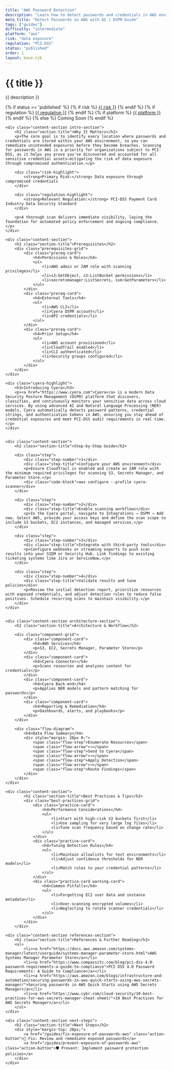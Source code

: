 ```yaml
---
title: "AWS Password Detection"
description: "Learn how to detect passwords and credentials in AWS environments. Follow step-by-step guidance for PCI-DSS compliance."
meta_title: "Detect Passwords in AWS with AI | DSPM Guide"
tags: ["guides"]
difficulty: "intermediate"
platform: "aws"
risk: "data exposure"
regulation: "PCI-DSS"
status: "published"
order: 1
layout: base.njk
---
```


<div class="container">
    <div class="header">
        <h1>{{ title }}</h1>
        <p>{{ description }}</p>
        <div class="guide-tags-container">
			<div class="guide-tags-wrapper">
		    {% if status == 'published' %}
		        {% if risk %}
		        <a href="/risk/{{ risk | downcase | replace: ' ', '-' }}/" class="guide-tag risk">{{ risk }}</a>
		        {% endif %}
		        {% if regulation %}
		        <a href="/regulation/{{ regulation | downcase | replace: ' ', '-' }}/" class="guide-tag regulation">{{ regulation }}</a>
		        {% endif %}
		        {% if platform %}
		        <a href="/platforms/{{ platform | downcase | replace: ' ', '-' }}/" class="guide-tag platform">{{ platform }}</a>
		        {% endif %}
		    {% else %}
		        <span class="guide-tag coming-soon">Coming Soon</span>
		    {% endif %}
		</div>
		</div>
    </div>

    <div class="content-section intro-section">
        <h2 class="section-title">Why It Matters</h2>
        <p>The core goal is to identify every location where passwords and credentials are stored within your AWS environment, so you can remediate unintended exposures before they become breaches. Scanning for passwords in AWS is a priority for organizations subject to PCI-DSS, as it helps you prove you've discovered and accounted for all sensitive credential assets—mitigating the risk of data exposure through compromised authentication.</p>
        
        <div class="risk-highlight">
            <strong>Primary Risk:</strong> Data exposure through compromised credentials
        </div>
        
        <div class="regulation-highlight">
            <strong>Relevant Regulation:</strong> PCI-DSS Payment Card Industry Data Security Standard
        </div>
        
        <p>A thorough scan delivers immediate visibility, laying the foundation for automated policy enforcement and ongoing compliance.</p>
    </div>

    <div class="content-section">
        <h2 class="section-title">Prerequisites</h2>
        <div class="prerequisites-grid">
            <div class="prereq-card">
                <h4>Permissions & Roles</h4>
                <ul>
                    <li>AWS admin or IAM role with scanning privileges</li>
                    <li>s3:GetObject, s3:ListBucket permissions</li>
                    <li>secretsmanager:ListSecrets, ssm:GetParameters</li>
                </ul>
            </div>
            <div class="prereq-card">
                <h4>External Tools</h4>
                <ul>
                    <li>AWS CLI</li>
                    <li>Cyera DSPM account</li>
                    <li>API credentials</li>
                </ul>
            </div>
            <div class="prereq-card">
                <h4>Prior Setup</h4>
                <ul>
                    <li>AWS account provisioned</li>
                    <li>CloudTrail enabled</li>
                    <li>CLI authenticated</li>
                    <li>Security groups configured</li>
                </ul>
            </div>
        </div>
    </div>
	
    <div class="cyera-highlight">
        <h3>Introducing Cyera</h3>
        <p><a href="https://www.cyera.com">Cyera</a> is a modern Data Security Posture Management (DSPM) platform that discovers, classifies, and continuously monitors your sensitive data across cloud services. By using advanced AI and Natural Language Processing (NER) models, Cyera automatically detects password patterns, credential strings, and authentication tokens in AWS, ensuring you stay ahead of credential exposures and meet PCI-DSS audit requirements in real time.</p>
    </div>
	

    <div class="content-section">
        <h2 class="section-title">Step-by-Step Guide</h2>
        
        <div class="step">
            <div class="step-number">1</div>
            <div class="step-title">Configure your AWS environment</div>
            <p>Ensure CloudTrail is enabled and create an IAM role with the minimum required privileges for scanning S3, Secrets Manager, and Parameter Store.</p>
            <div class="code-block">aws configure --profile cyera-scanner</div>
        </div>

        <div class="step">
            <div class="step-number">2</div>
            <div class="step-title">Enable scanning workflows</div>
            <p>In the Cyera portal, navigate to Integrations → DSPM → Add new. Select AWS, provide your access keys and define the scan scope to include S3 buckets, EC2 instances, and managed services.</p>
        </div>

        <div class="step">
            <div class="step-number">3</div>
            <div class="step-title">Integrate with third-party tools</div>
            <p>Configure webhooks or streaming exports to push scan results into your SIEM or Security Hub. Link findings to existing ticketing systems like Jira or ServiceNow.</p>
        </div>

        <div class="step">
            <div class="step-number">4</div>
            <div class="step-title">Validate results and tune policies</div>
            <p>Review the initial detection report, prioritize resources with exposed credentials, and adjust detection rules to reduce false positives. Schedule recurring scans to maintain visibility.</p>
        </div>
    </div>


    <div class="content-section architecture-section">
        <h2 class="section-title">Architecture & Workflow</h2>
        
        <div class="component-grid">
            <div class="component-card">
                <h4>AWS Services</h4>
                <p>S3, EC2, Secrets Manager, Parameter Store</p>
            </div>
            <div class="component-card">
                <h4>Cyera Connector</h4>
                <p>Scans resources and analyzes content for credentials</p>
            </div>
            <div class="component-card">
                <h4>Cyera Back-end</h4>
                <p>Applies NER models and pattern matching for passwords</p>
            </div>
            <div class="component-card">
                <h4>Reporting & Remediation</h4>
                <p>Dashboards, alerts, and playbooks</p>
            </div>
        </div>

        <div class="flow-diagram">
            <h4>Data Flow Summary</h4>
            <div style="margin: 20px 0;">
                <span class="flow-step">Enumerate Resources</span>
                <span class="flow-arrow">→</span>
                <span class="flow-step">Send to Cyera</span>
                <span class="flow-arrow">→</span>
                <span class="flow-step">Apply Detection</span>
                <span class="flow-arrow">→</span>
                <span class="flow-step">Route Findings</span>
            </div>
        </div>
    </div>

	<div class="content-section">
	        <h2 class="section-title">Best Practices & Tips</h2>
	        <div class="best-practices-grid">
	            <div class="practice-card">
	                <h4>Performance Considerations</h4>
	                <ul>
	                    <li>Start with high-risk S3 buckets first</li>
	                    <li>Use sampling for very large log files</li>
	                    <li>Tune scan frequency based on change rate</li>
	                </ul>
	            </div>
	            <div class="practice-card">
	                <h4>Tuning Detection Rules</h4>
	                <ul>
	                    <li>Maintain allowlists for test environments</li>
	                    <li>Adjust confidence thresholds for NER models</li>
	                    <li>Match rules to your credential patterns</li>
	                </ul>
	            </div>
	            <div class="practice-card warning-card">
	                <h4>Common Pitfalls</h4>
	                <ul>
	                    <li>Forgetting EC2 user data and instance metadata</li>
	                    <li>Over-scanning encrypted volumes</li>
	                    <li>Neglecting to rotate scanner credentials</li>
	                </ul>
	            </div>
	        </div>
	    </div>

    <div class="content-section references-section">
        <h2 class="section-title">References & Further Reading</h2>
        <ul>
            <li><a href="https://docs.aws.amazon.com/systems-manager/latest/userguide/systems-manager-parameter-store.html">AWS Systems Manager Parameter Store</a></li>
            <li><a href="https://www.compassitc.com/blog/pci-dss-4.0-password-requirements-a-guide-to-compliance">PCI DSS 4.0 Password Requirements: A Guide to Compliance</a></li>
            <li><a href="https://aws.amazon.com/blogs/infrastructure-and-automation/securing-passwords-in-aws-quick-starts-using-aws-secrets-manager/">Securing passwords in AWS Quick Starts using AWS Secrets Manager</a></li>
            <li><a href="https://www.cybr.com/cloud-security/10-best-practices-for-aws-secrets-manager-cheat-sheet/">10 Best Practices for AWS Secrets Manager</a></li>
        </ul>
    </div>

    <div class="content-section next-steps">
        <h2 class="section-title">Next Steps</h2>
        <div style="margin-top: 20px;">
            <a href="/guides/fix-exposure-of-passwords-aws" class="action-button">🔧 Fix: Review and remediate exposed passwords</a>
            <a href="/guides/prevent-exposure-of-passwords-aws" class="action-button">🛡️ Prevent: Implement password protection policies</a>
        </div>
    </div>
</div>